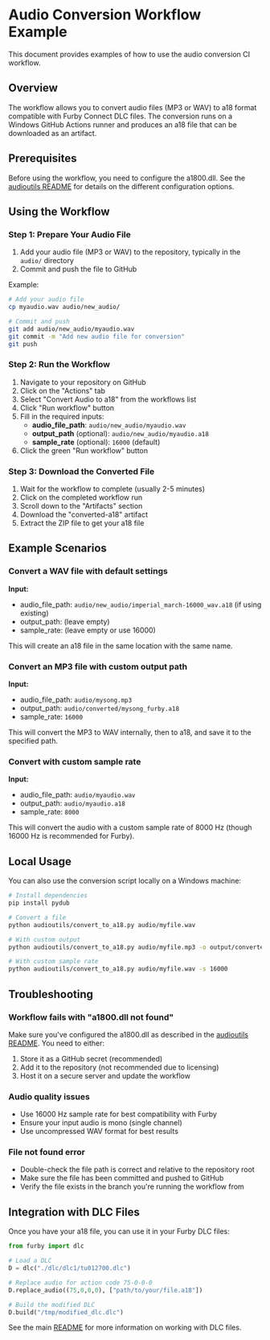 # Audio Conversion Workflow Example

This document provides examples of how to use the audio conversion CI workflow.

## Overview

The workflow allows you to convert audio files (MP3 or WAV) to a18 format compatible with Furby Connect DLC files. The conversion runs on a Windows GitHub Actions runner and produces an a18 file that can be downloaded as an artifact.

## Prerequisites

Before using the workflow, you need to configure the a1800.dll. See the [audioutils README](../audioutils/README.md) for details on the different configuration options.

## Using the Workflow

### Step 1: Prepare Your Audio File

1. Add your audio file (MP3 or WAV) to the repository, typically in the `audio/` directory
2. Commit and push the file to GitHub

Example:
```bash
# Add your audio file
cp myaudio.wav audio/new_audio/

# Commit and push
git add audio/new_audio/myaudio.wav
git commit -m "Add new audio file for conversion"
git push
```

### Step 2: Run the Workflow

1. Navigate to your repository on GitHub
2. Click on the "Actions" tab
3. Select "Convert Audio to a18" from the workflows list
4. Click "Run workflow" button
5. Fill in the required inputs:
   - **audio_file_path**: `audio/new_audio/myaudio.wav`
   - **output_path** (optional): `audio/new_audio/myaudio.a18`
   - **sample_rate** (optional): `16000` (default)
6. Click the green "Run workflow" button

### Step 3: Download the Converted File

1. Wait for the workflow to complete (usually 2-5 minutes)
2. Click on the completed workflow run
3. Scroll down to the "Artifacts" section
4. Download the "converted-a18" artifact
5. Extract the ZIP file to get your a18 file

## Example Scenarios

### Convert a WAV file with default settings

**Input:**
- audio_file_path: `audio/new_audio/imperial_march-16000_wav.a18` (if using existing)
- output_path: (leave empty)
- sample_rate: (leave empty or use 16000)

This will create an a18 file in the same location with the same name.

### Convert an MP3 file with custom output path

**Input:**
- audio_file_path: `audio/mysong.mp3`
- output_path: `audio/converted/mysong_furby.a18`
- sample_rate: `16000`

This will convert the MP3 to WAV internally, then to a18, and save it to the specified path.

### Convert with custom sample rate

**Input:**
- audio_file_path: `audio/myaudio.wav`
- output_path: `audio/myaudio.a18`
- sample_rate: `8000`

This will convert the audio with a custom sample rate of 8000 Hz (though 16000 Hz is recommended for Furby).

## Local Usage

You can also use the conversion script locally on a Windows machine:

```bash
# Install dependencies
pip install pydub

# Convert a file
python audioutils/convert_to_a18.py audio/myfile.wav

# With custom output
python audioutils/convert_to_a18.py audio/myfile.mp3 -o output/converted.a18

# With custom sample rate
python audioutils/convert_to_a18.py audio/myfile.wav -s 16000
```

## Troubleshooting

### Workflow fails with "a1800.dll not found"

Make sure you've configured the a1800.dll as described in the [audioutils README](../audioutils/README.md). You need to either:
1. Store it as a GitHub secret (recommended)
2. Add it to the repository (not recommended due to licensing)
3. Host it on a secure server and update the workflow

### Audio quality issues

- Use 16000 Hz sample rate for best compatibility with Furby
- Ensure your input audio is mono (single channel)
- Use uncompressed WAV format for best results

### File not found error

- Double-check the file path is correct and relative to the repository root
- Make sure the file has been committed and pushed to GitHub
- Verify the file exists in the branch you're running the workflow from

## Integration with DLC Files

Once you have your a18 file, you can use it in your Furby DLC files:

```python
from furby import dlc

# Load a DLC
D = dlc("./dlc/dlc1/tu012700.dlc")

# Replace audio for action code 75-0-0-0
D.replace_audio((75,0,0,0), ["path/to/your/file.a18"])

# Build the modified DLC
D.build("/tmp/modified_dlc.dlc")
```

See the main [README](../README.md) for more information on working with DLC files.
